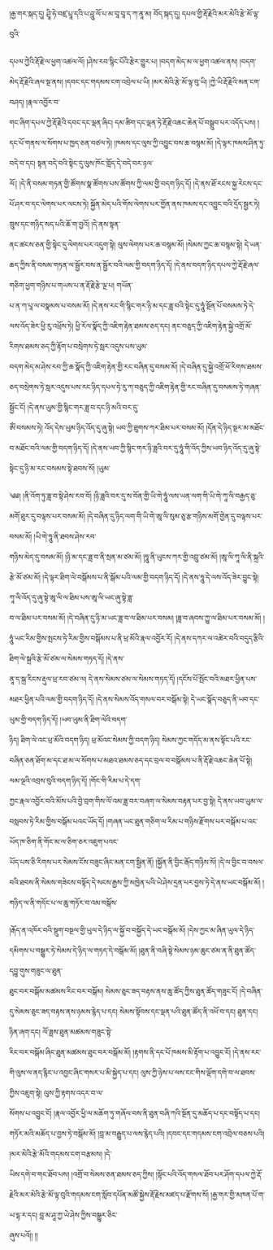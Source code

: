 ﻿  
།རྒྱ་གར་སྐད་དུ། ཤྲཱི་ཧེ་བཛྲ་པྲཱ་དའི་པ་ཤཱུ་ལོ་པ་མ་བཱ་བཱ་ད་ཀ་ནཱ་མ། བོད་སྐད་དུ། དཔལ་གྱི་རྡོ་རྗེའི་མར་མེའི་རྩེ་མོ་ལྟ་བུའི་  
  
དཔལ་ཀྱེའི་རྡོ་རྗེ་ལ་ཕྱག་འཚལ་ལོ། །ཤེས་རབ་སྙིང་པོའི་རྩེར་གྱུར་པ། །བདག་མེད་མ་ལ་ཕྱག་འཚལ་ནས། །བདག་མེད་རྡོ་རྗེའི་ཞལ་སྔ་ནས། །དབང་དང་གདམས་ངག་འབྲེལ་པ་ཡི། །མར་མེའི་རྩེ་མོ་ལྟ་བུ་ཡི། །ཀྱེ་ཡི་རྡོ་རྗེའི་མན་ངག་བཤད། །རྣལ་འབྱོར་བ་  
གང་ཞིག་དཔལ་ཀྱེ་རྡོ་རྗེའི་དབང་དང་ལྡན་ཞིང། དམ་ཚིག་དང་ལྡན་ཏེ་རྡོ་རྗེ་འཆང་ཆེན་པོ་བསྒྲུབ་པར་འདོད་པས། །དང་པོ་གནས་ལ་སོགས་པ་ཁྱད་ཅན་བཙལ་ཏེ། །ཁམས་དང་ལུས་ཀྱི་འབྱུང་བས་ཆ་བསྙམ་མོ། །དེ་ལྟར་ཁམས་ཤིན་ཏུ་བདེ་བ་དང། སྟན་བདེ་བའི་སྟེང་དུ་ལུས་ཁོང་གློད་དེ་བདེ་བར་ཉལ་  
ལོ༑ །དེ་ནི་བསམ་གཏན་གྱི་ཚོགས་སྣ་ཚོགས་པས་ཚོགས་ཀྱི་ལམ་གྱི་བདག་ཉིད་དོ། །དེ་ནས་ཐོ་རངས་སྐྱ་རེངས་དང་པོ་ཤར་བ་དང་ལེགས་པར་ལངས་ཏེ། སྐྱོན་མེད་པའི་གོས་ལེགས་པར་གྱོན་ནས་ཁམས་དང་འབྱུང་བའི་དྲོད་སྦྱར་ཏེ། ཁྲུས་དང་གཉིད་སད་པའི་ཆོ་ག་བྱའོ། །དེ་ནས་སྟན་  
ནང་ཚངས་ཅན་གྱི་སྟེང་དུ་ལེགས་པར་འདུག་སྟེ། ལུས་ལེགས་པར་ཆ་བསྙམ་མོ། །སེམས་ཀྱང་ཆ་བསྙམ་སྟེ། དེ་ཡན་ཆད་ཀྱིས་ནི་བསམ་གཏན་ལ་སྦྱོར་བས་ན་སྦྱོར་བའི་ལམ་གྱི་བདག་ཉིད་དོ། །དེ་ནས་བདག་ཉིད་དཔལ་ཀྱེ་རྡོ་རྗེ་ཞལ་གཅིག་ཕྱག་གཉིས་པ་གཡས་པ་ན་རྡོ་རྗེ་རྩེ་ལྔ་པ། གཡོན་  
པ་ན་ཀ་པཱ་ལ་བསྣམས་པ་བསམ་མོ། །དེ་ནས་རང་གི་སྙིང་གར་ཉི་མ་དང་ཟླ་བའི་སྟེང་དུ་ཧཱུཾ་སྔོན་པོ་བསམས་ཏེ་དེ་ལས་འོད་ཟེར་ཕྱི་རུ་འཕྲོས་ཏེ། ཕྱི་རོལ་སྣོད་ཀྱི་འཇིག་རྟེན་ཐམས་ཅད་དང། ནང་བཅུད་ཀྱི་འཇིག་རྟེན་སྐྱེ་འགྲོ་མོ་རིགས་ཐམས་ཅད་ཀྱི་རྟོག་པ་བསྲེགས་ཏེ་སླར་འདུས་པས་ཡུམ་  
བདག་མེད་མ་ཤེས་རབ་ཀྱི་ཆ་སྣོད་ཀྱི་འཇིག་རྟེན་གྱི་རང་བཞིན་དུ་བསམ་མོ། །དེ་བཞིན་དུ་སྐྱེ་འགྲོ་ཕོ་རིགས་ཐམས་ཅད་བསྲེགས་ཏེ་སླར་འདུས་པས་རང་ཉིད་དཔལ་ཧེ་རུ་ཀ་བཅུད་ཀྱི་འཇིག་རྟེན་གྱི་རང་བཞིན་དུ་བསམས་ཏེ་གཞན་སྦྱོང་ངོ། །དེ་ནས་ཡུམ་གྱི་སྙིང་གར་ཟླ་བ་དང་ཉི་མའི་བར་དུ་  
ཨོཾ་བསམས་ཏེ། འོད་དེས་ཡུམ་ཉིད་འོད་དུ་ཞུ་སྟེ། ཡབ་ཀྱི་ཐུགས་ཀར་ཐིམ་པར་བསམ་མོ། །དོན་དེ་ཉིད་སྔར་མ་མཐོང་བ་མཐོང་བའི་ལམ་གྱི་བདག་ཉིད་དོ། །དེ་ནས་ཡབ་ཀྱི་སྙིང་གར་ཉི་ཟླའི་བར་དུ་ཧཱུཾ་གི་འོད་ཀྱིས་ཡབ་ཉིད་འོད་དུ་ཞུ་སྟེ་སྟེང་དུ་ཉི་མ་རང་བསམས་སྟེ་ཐབས་སོ། །ཡུམ་  
  
༄༅། །ནི་འོག་ཏུ་ཟླ་བ་སྟེ་ཤེས་རབ་བོ། །ཉི་ཟླའི་བར་དུ་ས་བོན་གྱི་ཡི་གེ་ཧཱུཾ་ལས་ཡན་ལག་གི་ཡི་གེ་ཀཱ་ལི་བརྒྱད་ཅུ་མགོ་ཐུར་དུ་བལྟས་པར་བསམ་མོ། །དེ་བཞིན་དུ་ཉིད་ལག་གི་ཡི་གེ་ཨཱ་ལི་སུམ་ཅུ་རྩ་གཉིས་མགོ་གྱེན་དུ་བལྟས་པར་བསམ་མོ། །ཡི་གེ་ཧཱུ་ནི་ཐབས་ཤེས་རབ་  
གཉིས་མེད་དུ་བསམ་མོ། །ཉི་མ་དང་ཟླ་བ་ནི་སྲན་མ་ཙམ་མོ། །ཧཱུ་ནི་ཡུངས་ཀར་གྱི་འབྲུ་ཙམ་མོ། །ཨཱ་ལི་ཀཱ་ལི་ནི་སྐྲའི་རྩེ་མོ་ཙམ་མོ། །དེ་ལྟར་ཐིག་ལེ་བསྒོམས་པ་ནི་སྒོམ་པའི་ལམ་གྱི་བདག་ཉིད་དོ། །དེ་ནས་ཧཱུ་དེ་ལས་འོད་ཟེར་བྱུང་སྟེ། ཀཱ་ལི་འོད་དུ་ཞུ་སྟེ་ཨཱ་ལི་ལ་ཐིམ་པས་ཨཱ་ལི་ཡང་ཞུ་སྟེ་ཟླ་  
བ་ལ་ཐིམ་པར་བསམ་མོ། །དེ་བཞིན་དུ་ཉི་མ་ཡང་ཟླ་བ་ལ་ཐིམ་པར་བསམ། །ཟླ་བ་ཞབས་ཀྱུ་ལ་ཐིམ་པར་བསམ་མོ། །ཧཱུཾ་ཡང་རིམ་གྱིས་སྤངས་ཏེ་རིམ་གྱིས་བསྒོམས་པ་ནི་ཕྲ་མོའི་རྣལ་འབྱོར་རོ། །དེ་ནས་དཀར་ལ་འཚེར་བའི་བདུད་རྩིའི་ཐིག་ལེ་སྐྲའི་རྩེ་མོ་ཙམ་ལ་སེམས་གཏད་དོ། །དེ་ནས་  
ནཱ་ད་སྐྲ་རིངས་རྡུལ་ཕྲ་རབ་ཙམ་ལ། དེ་ནས་སེམས་ཙམ་ལ་སེམས་གཏད་དོ། །དངོས་པོ་སྤོང་བའི་མཐར་ཕྱིན་པས་མཐར་ཕྱིན་པའི་ལམ་གྱི་བདག་ཉིད་དོ། །དེ་ནས་སེམས་འོད་གསལ་བར་བསྒོམ་སྟེ། དེ་ཡང་སྣོད་བཅུད་ནི་ཡབ་དང་ཡུམ་གྱི་བདག་ཉིད་དོ། །ཡབ་ཡུམ་ནི་ཐིག་ལེའི་བདག་  
ཉིད། ཐིག་ལེ་འང་ཕྲ་མོའི་བདག་ཉིད། ཕྲ་མོའང་སེམས་ཀྱི་བདག་ཉིད། སེམས་ཀྱང་གདོད་མ་ནས་སྟོང་པའི་རང་བཞིན་ཅན་ཐོག་མ་དང་ཐ་མ་ལ་སོགས་པ་མཐའ་ཐམས་ཅད་དང་བྲལ་བ་བསྒོམས་པ་ནི་རྡོ་རྗེ་འཆང་ཆེན་པོ་སྟེ། ལམ་ལྔའི་འབྲས་བུའི་བདག་ཉིད་དོ། །གོང་གི་རིམ་པ་དེ་དག་  
ཀྱང་རྣལ་འབྱོར་བའི་མོས་པའི་བྱེ་བྲག་གིས་ལོ་འམ་ཟླ་བར་བཞག་ལ་སེམས་བརྟན་པར་བྱ་སྟེ། དེ་ནས་ཡབ་ཡུམ་ལ་བསླབས་ཏེ་རིམ་གྱིས་བསྒོམ་པའང་ཡོད་དོ། །གཞན་ཡང་ཐུན་གཅིག་ལ་རིམ་པ་གཉིས་རྫོགས་པར་བསྒོམ་པ་འང་ཡོད་ཁ་ཅིག་ནི་གོང་མ་ལ་ཅིག་ཅར་འཇུག་པའང་  
ཡོད་པས་ཅི་རིགས་པར་སེམས་ངོས་བཟུང་ཞིང་མན་ངག་སྦྱིན་ནོ། །སྐྱོན་ནི་བྱིང་རྒོད་གཉིས་སོ། །དེ་ལ་བྱིང་བ་བསལ་བའི་ཐབས་ནི་སེམས་གཟེངས་བསྟོད་དེ་སངས་རྒྱས་ཀྱི་མཁྱེན་པའི་ཡེ་ཤེས་དྲན་པར་བྱས་ཏེ་དེ་ནས་ཡང་བསྒོམ་མོ། །གཉིད་ལ་ནི་གདོང་པ་ལ་ཆུ་གཏོར་བ་འམ་བསྒོས་  
  
།རྒོད་ན་འཁོར་བའི་སྡུག་བསྔལ་གྱི་ཡུལ་དེ་ཉིད་ལ་སྐྱོ་བ་བསྐྱོད་དེ་ཡང་བསྒོམ་མོ། །དེས་ཀྱང་མ་ཞིན་ཡུལ་དེ་ཉིད་དམིགས་པ་བསྒྱུར་ཏེ་སེམས་དེ་ཉིད་ལ་གཏད་དེ་བསྒོམ་མོ། །ཐུན་ནི་བཞི་སྟེ་སེམས་ཉམ་ཆུང་ཙམ་ན་ནི་ཐུན་ཚོད་དབྱུ་གུས་གཟུང་ལ་ཐུན་  
ཐུང་བར་བསྒོམ་མཚམས་རིང་བར་བསྒོམ། སེམས་ཅུང་ཟད་བརྟས་ནས་ཆུ་ཚོད་ཀྱིས་ཐུན་ཚོད་གཟུང་ངོ། །དེ་བཞིན་དུ་སེམས་ཅུང་ཟད་བརྟས་ནས་ཉམས་རྙེད་པ་དང། སེམས་སྟོབས་དང་ལྡན་པའི་ཐུན་ཚོད་ནི་འཕོ་བ་དང། ཐུན་དང། ཉིན་ཞག་དང། ལོ་ཟླས་ཐུན་མཚམས་གཟུང་སྟེ་  
རིང་བར་བསྒོམ་ཞིང་ཐུན་མཚམས་ཐུང་བར་བསྒོམ་མོ། །རྟགས་ནི་དང་པོ་ཁམས་མི་རྟོག་པ་འབྱུང་ངོ། །དེ་ནས་རང་གི་ལུས་ལ་ནད་རྙིང་པ་འབྱང་ཞིང་གསར་པ་མི་སྐྱེད་པ་དང། ལུས་ཀྱི་ཉེས་པ་ལས་ངང་གིས་ལྡོག་དགེ་བ་ལ་ཐབས་ཀྱིས་འཇུག་སྟེ། ལུས་ཀྱི་རྟགས་འདར་བ་ལ་  
སོགས་པ་འབྱུང་ངོ། །རྣལ་འབྱོར་ཕྱི་ལ་མཆོག་ཏུ་གཞོལ་བས་ནི་ཐུན་བཞི་ཀའི་སྔོན་དུ་མཆོད་པ་དང་བསྟོད་པ་དང། གཏོར་མའི་མཆོད་པ་བྱས་ཏེ་བསྒོམ་མོ། །བླ་མ་བརྒྱུད་པ་ལས་རྙེད་པའི། །དབང་དང་གདམས་ངག་འབྲེལ་བཅས་པའི། །མར་མེའི་རྩེ་མོའི་གདམས་ངག་བརྩམས། །དེ་  
ཡིས་དགེ་བ་གང་ཐོབ་པས། །འགྲོ་བ་སེམས་ཅན་ཐམས་ཅད་ཀྱིས། །སྟོང་པའི་འོད་གསལ་ཐོབ་པར་ཤོག་དཔལ་ཀྱེ་རྡོ་རྗེའི་མར་མེའི་རྩེ་མོ་ལྟ་བུའི་གདམས་ངག་སློབ་དཔོན་མཚོ་སྐྱེས་རྡོ་རྗེས་མཛད་པ་རྫོགས་སོ། །རྒྱ་གར་གྱི་མཁན་པོ་ག་ཡ་དྷ་ར་དང། བླ་མ་ཤཱ་ཀྱ་ཡེ་ཤེས་ཀྱིས་བསྒྱུར་ཅིང་  
ཞུས་པའོ།། །།  
  
  
